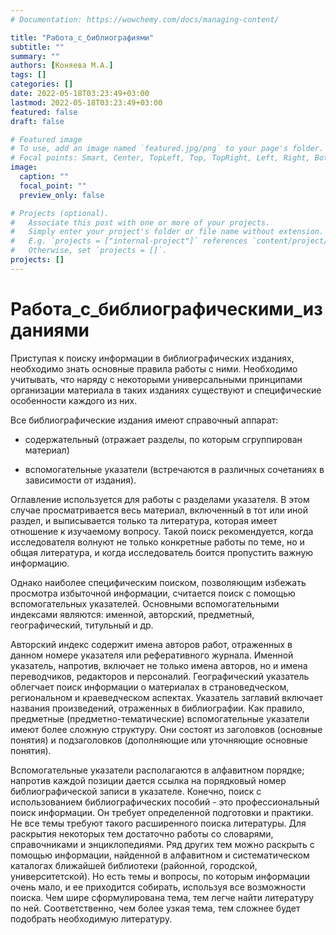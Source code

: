 ```yaml
---
# Documentation: https://wowchemy.com/docs/managing-content/

title: "Работа_с_библиографиями"
subtitle: ""
summary: ""
authors: [Коняева М.А.]
tags: []
categories: []
date: 2022-05-18T03:23:49+03:00
lastmod: 2022-05-18T03:23:49+03:00
featured: false
draft: false

# Featured image
# To use, add an image named `featured.jpg/png` to your page's folder.
# Focal points: Smart, Center, TopLeft, Top, TopRight, Left, Right, BottomLeft, Bottom, BottomRight.
image:
  caption: ""
  focal_point: ""
  preview_only: false

# Projects (optional).
#   Associate this post with one or more of your projects.
#   Simply enter your project's folder or file name without extension.
#   E.g. `projects = ["internal-project"]` references `content/project/deep-learning/index.md`.
#   Otherwise, set `projects = []`.
projects: []
---
```


# Работа_с_библиографическими_изданиями

Приступая к поиску информации в библиографических изданиях, необходимо знать основные правила работы с ними. Необходимо учитывать, что наряду с некоторыми универсальными принципами организации материала в таких изданиях существуют и специфические особенности каждого из них.

Все библиографические издания имеют справочный аппарат:
- содержательный (отражает разделы, по которым сгруппирован материал)

- вспомогательные указатели (встречаются в различных сочетаниях в зависимости от издания).

Оглавление используется для работы с разделами указателя. В этом случае просматривается весь материал, включенный в тот или иной раздел, и выписывается только та литература, которая имеет отношение к изучаемому вопросу. Такой поиск рекомендуется, когда исследователя волнуют не только конкретные работы по теме, но и общая литература, и когда исследователь боится пропустить важную информацию.

Однако наиболее специфическим поиском, позволяющим избежать просмотра избыточной информации, считается поиск с помощью вспомогательных указателей. Основными вспомогательными индексами являются: именной, авторский, предметный, географический, титульный и др.

Авторский индекс содержит имена авторов работ, отраженных в данном номере указателя или реферативного журнала. Именной указатель, напротив, включает не только имена авторов, но и имена переводчиков, редакторов и персоналий. Географический указатель облегчает поиск информации о материалах в страноведческом, региональном и краеведческом аспектах. Указатель заглавий включает названия произведений, отраженных в библиографии. Как правило, предметные (предметно-тематические) вспомогательные указатели имеют более сложную структуру. Они состоят из заголовков (основные понятия) и подзаголовков (дополняющие или уточняющие основные понятия).

Вспомогательные указатели располагаются в алфавитном порядке; напротив каждой позиции дается ссылка на порядковый номер библиографической записи в указателе.
Конечно, поиск с использованием библиографических пособий - это профессиональный поиск информации. Он требует определенной подготовки и практики. Не все темы требуют такого расширенного поиска литературы. Для раскрытия некоторых тем достаточно работы со словарями, справочниками и энциклопедиями. Ряд других тем можно раскрыть с помощью информации, найденной в алфавитном и систематическом каталогах ближайшей библиотеки (районной, городской, университетской). Но есть темы и вопросы, по которым информации очень мало, и ее приходится собирать, используя все возможности поиска. Чем шире сформулирована тема, тем легче найти литературу по ней. Соответственно, чем более узкая тема, тем сложнее будет подобрать необходимую литературу.

